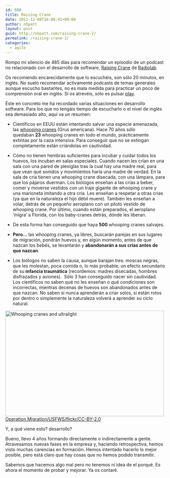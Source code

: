 ```yaml
---
id: 600
title: Raising Crane
date: 2012-12-08T16:00:41+00:00
author: nhpatt
layout: post
guid: http://nhpatt.com/raising-crane-2/
permalink: /raising-crane-2/
categories:
  - agile
---
```

Rompo mi silencio de 485 días para recomendar un episodio de un podcast no relacionado con el desarrollo de software, [Raising Crane](http://www.radiolab.org/story/254840-operation-migration/) de [Radiolab](http://www.radiolab.org/).

Os recomiendo encarecidamente que lo escuchéis, son sólo 20 minutos, en inglés. No suelo recomendar activamente podcasts de temas generales aunque escucho bastantes, no es mala medida para practicar un poco de comprensión oral en inglés. Si os atrevéis, sólo es pulsar [play](http://www.radiolab.org/story/254840-operation-migration/).

Éste en concreto me ha recordado varias situaciones en desarrollo software. Para los que no tengáis tiempo de escucharlo o el nivel de inglés sea demasiado alto, aquí va un resumen:

* Científicos en EEUU están intentando salvar una especie amenazada, las <a href="http://en.wikipedia.org/wiki/Whooping_Crane">whooping cranes</a> (Grus americana). Hace 70 años sólo quedaban <strong>23 </strong>whooping cranes en todo el mundo, prácticamente extintas por la caza intensiva. Para conseguir que no se extingan completamente están criándolas en cautividad.

* Cómo no tienen hembras suficientes para incubar y cuidar todos los huevos, los incuban en salas especiales. Cuando nacen les crían en una sala con una pared de plexiglas tras la cual hay una madre real, para que vean qué sonidos y movimientos haría una madre de verdad. En la sala de cría tienen una whooping crane disecada, con una lámpara, para que los pájaros duerman. Los biólogos enseñan a las crías a beber, comer y moverse vestidos con un traje gigante de whooping crane y una marioneta imitando a otra cría. Les enseñan a respetar a otras crías (ya que en la naturaleza el hijo débil muere). También les enseñan a volar, detrás de un pequeño aeroplano con un piloto vestido de whooping crane. Por último, cuando están preparados, el aeroplano &#8216;migra&#8217; a Florida, con los baby-cranes detrás, dónde les liberan.

* De esta forma han conseguido que haya <strong>500 </strong>whooping cranes salvajes.

* <strong>Pero&#8230; </strong>las whooping cranes, ya libres, buscarán parejas en sus lugares de migración, pondrán huevos y, en algún momento, antes de que nazcan los bebés, se levantarán y <strong>abandonarán a sus crías antes de que nazcan</strong>.

* Los biólogos no saben la causa, aunque barajan tres: moscas negras, que les molestan, poca comida o, lo más probable, un efecto secundario de su<strong> infancia traumática</strong> (recordemos: madres disecadas, hombres disfrazados y aviones).  Sólo 3 han conseguido nacer sin cautividad. Los científicos no saben qué no les enseñan o qué condiciones son incorrectas, mientras decenas de huevos son abandonados antes de que nazcan. No saben si nunca aprenderán a criar solos, si están rotos por dentro o simplemente la naturaleza volverá a aprender su ciclo natural.

<a title="Whooping cranes and ultralight por USFWS/Southeast, en Flickr" href="http://www.flickr.com/photos/usfwssoutheast/8186281466/"><img class="aligncenter" alt="Whooping cranes and ultralight" src="http://farm9.staticflickr.com/8487/8186281466_747f6c3644.jpg" width="500" height="333" />Operation Migration/USFWS/flickr/CC-BY-2.0<a>

Y, a qué viene esto? desarrollo?

Bueno, llevo 4 años formando directamente o indirectamente a gente. Atravesamos nuevas fases en la empresa y, haciendo retrospectiva, hemos visto muchas carencias en formación. Hemos intentado hacerlo lo mejor posible, pero está claro que hay cosas que no hemos podido transmitir.

Sabemos que hacemos algo mal pero no tenemos ni idea de el porqué. Es ahora el momento de probar y mejorar. Ya os contaré.

